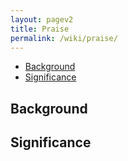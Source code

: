 ```yaml
---
layout: pagev2
title: Praise
permalink: /wiki/praise/
---
```

- [Background](#background)
- [Significance](#significance)

## Background

## Significance
